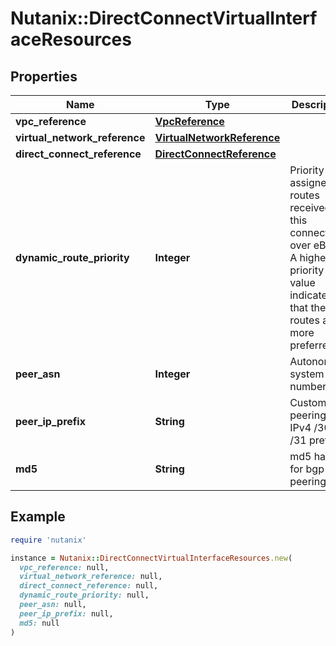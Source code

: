 # Nutanix::DirectConnectVirtualInterfaceResources

## Properties

| Name | Type | Description | Notes |
| ---- | ---- | ----------- | ----- |
| **vpc_reference** | [**VpcReference**](VpcReference.md) |  | [optional] |
| **virtual_network_reference** | [**VirtualNetworkReference**](VirtualNetworkReference.md) |  | [optional] |
| **direct_connect_reference** | [**DirectConnectReference**](DirectConnectReference.md) |  |  |
| **dynamic_route_priority** | **Integer** | Priority assigned to routes received on this connection over eBGP. A higher priority value indicates that the routes are more preferred.  | [optional] |
| **peer_asn** | **Integer** | Autonomous system number |  |
| **peer_ip_prefix** | **String** | Customer peering IPv4 /30 or /31 prefix. |  |
| **md5** | **String** | md5 hash for bgp peering. | [optional] |

## Example

```ruby
require 'nutanix'

instance = Nutanix::DirectConnectVirtualInterfaceResources.new(
  vpc_reference: null,
  virtual_network_reference: null,
  direct_connect_reference: null,
  dynamic_route_priority: null,
  peer_asn: null,
  peer_ip_prefix: null,
  md5: null
)
```

